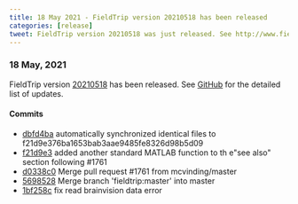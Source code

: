 ```yaml
---
title: 18 May 2021 - FieldTrip version 20210518 has been released
categories: [release]
tweet: FieldTrip version 20210518 was just released. See http://www.fieldtriptoolbox.org/#18-may-2021
---
```


### 18 May, 2021

FieldTrip version [20210518](http://github.com/fieldtrip/fieldtrip/releases/tag/20210518) has been released.
See [GitHub](https://github.com/fieldtrip/fieldtrip/compare/20210517...20210518) for the detailed list of updates.

#### Commits

- [dbfd4ba](http://github.com/fieldtrip/fieldtrip/commit/dbfd4ba) automatically synchronized identical files to f21d9e376ba1653bab3aae9485fe8326d98b5d09
- [f21d9e3](http://github.com/fieldtrip/fieldtrip/commit/f21d9e3) added another standard MATLAB function to th e"see also" section following #1761
- [d0338c0](http://github.com/fieldtrip/fieldtrip/commit/d0338c0) Merge pull request #1761 from mcvinding/master
- [5698528](http://github.com/fieldtrip/fieldtrip/commit/5698528) Merge branch 'fieldtrip:master' into master
- [1bf258c](http://github.com/fieldtrip/fieldtrip/commit/1bf258c) fix read brainvision data error
